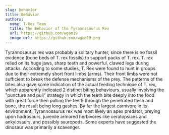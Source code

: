 ```yaml
---
slug: behavior
title: Behavior
authors:
  name: T-Rex Team
  title: The Behavior of the Tyrannasourus Rex
  url: https://github.com/wgao19
  image_url: https://github.com/wgao19.png
---
```


Tyrannosaurus rex was probably a solitary hunter, since there is no fossil evidence (bone beds of T. rex fossils) to support packs of T. rex. T. rex relied on its huge jaws, sharp teeth and powerful, clawed legs during attacks. According to some studies, T. Rex were found to hunt in groups due to their extremely short front limbs (arms). Their front limbs were not sufficient to break the defense mechanisms of the prey. The patterns of the bites also gave some indication of the actual feeding technique of T. rex, which apparently indicated 2 distinct biting behaviours, usually involving the "puncture and pull" strategy in which the teeth bite deeply into the food with great force then pulling the teeth through the penetrated flesh and bone, the result being long gashes. By far the largest carnivore in its environment, Tyrannosaurus rex was most likely an apex predator, preying upon hadrosaurs, juvenile armored herbivores like ceratopsians and ankylosaurs, and possibly sauropods. Some experts have suggested the dinosaur was primarily a scavenger.

